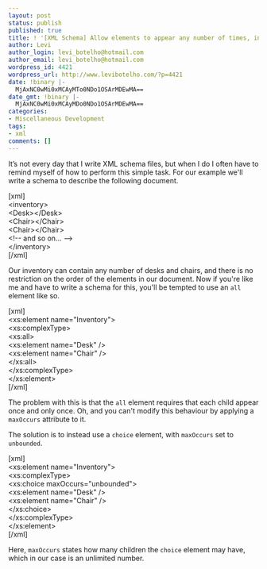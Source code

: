 ```yaml
---
layout: post
status: publish
published: true
title: ! '[XML Schema] Allow elements to appear any number of times, in any order'
author: Levi
author_login: levi_botelho@hotmail.com
author_email: levi_botelho@hotmail.com
wordpress_id: 4421
wordpress_url: http://www.levibotelho.com/?p=4421
date: !binary |-
  MjAxNC0wMi0xMCAyMTo0NDo1OSArMDEwMA==
date_gmt: !binary |-
  MjAxNC0wMi0xMCAyMDo0NDo1OSArMDEwMA==
categories:
- Miscellaneous Development
tags:
- xml
comments: []
---
```

<p>It’s not every day that I write XML schema files, but when I do I often have to remind myself of how to perform this simple task. For our example we'll write a schema to describe the following document.</p>
<p>[xml]<br />
&lt;inventory&gt;<br />
  &lt;Desk&gt;&lt;/Desk&gt;<br />
  &lt;Chair&gt;&lt;/Chair&gt;<br />
  &lt;Chair&gt;&lt;/Chair&gt;<br />
  &lt;!-- and so on… --&gt;<br />
&lt;/inventory&gt;<br />
[/xml]</p>
<p>Our inventory can contain any number of desks and chairs, and there is no restriction on the order of the elements in our document. Now if you're like me and have to write a schema for this, you'll be tempted to use an <code>all</code> element like so.</p>
<p>[xml]<br />
&lt;xs:element name=&quot;Inventory&quot;&gt;<br />
  &lt;xs:complexType&gt;<br />
    &lt;xs:all&gt;<br />
      &lt;xs:element name=&quot;Desk&quot; /&gt;<br />
      &lt;xs:element name=&quot;Chair&quot; /&gt;<br />
    &lt;/xs:all&gt;<br />
  &lt;/xs:complexType&gt;<br />
&lt;/xs:element&gt;<br />
[/xml]</p>
<p>The problem with this is that the <code>all</code> element requires that each child appear once and only once. Oh, and you can't modify this behaviour by applying a <code>maxOccurs</code> attribute to it.</p>
<p>The solution is to instead use a <code>choice</code> element, with <code>maxOccurs</code> set to <code>unbounded</code>.</p>
<p>[xml]<br />
&lt;xs:element name=&quot;Inventory&quot;&gt;<br />
  &lt;xs:complexType&gt;<br />
    &lt;xs:choice maxOccurs=&quot;unbounded&quot;&gt;<br />
      &lt;xs:element name=&quot;Desk&quot; /&gt;<br />
      &lt;xs:element name=&quot;Chair&quot; /&gt;<br />
    &lt;/xs:choice&gt;<br />
  &lt;/xs:complexType&gt;<br />
&lt;/xs:element&gt;<br />
[/xml]</p>
<p>Here, <code>maxOccurs</code> states how many children the <code>choice</code> element may have, which in our case is an unlimited number.</p>
